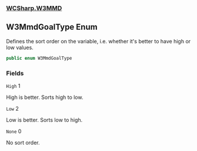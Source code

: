### [WCSharp.W3MMD](WCSharp.W3MMD.md 'WCSharp.W3MMD')

## W3MmdGoalType Enum

Defines the sort order on the variable, i.e. whether it's better to have high or low values.

```csharp
public enum W3MmdGoalType
```
### Fields

<a name='WCSharp.W3MMD.W3MmdGoalType.High'></a>

`High` 1

High is better. Sorts high to low.

<a name='WCSharp.W3MMD.W3MmdGoalType.Low'></a>

`Low` 2

Low is better. Sorts low to high.

<a name='WCSharp.W3MMD.W3MmdGoalType.None'></a>

`None` 0

No sort order.